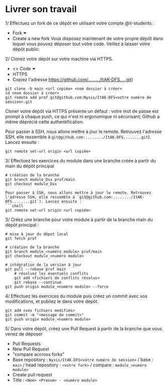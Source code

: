 # Livrer son travail

1/ Effectuez un fork de ce dépôt en utilisant votre compte @it-students :
- Fork ⏷
- Create a new fork
Vous disposez maintenant de votre propre dépôt dans lequel vous pouvez déposer tout votre code. Veillez à laisser votre dépôt public.

2/ Clonez votre dépôt sur votre machine via HTTPS.
- <> Code ⏷
- HTTPS
- Copiez l'adresse https://github.com/........./ItAK-DFS.....git)

```shell
git clone -b main <url copiée> <nom dossier à créer>
cd <nom dossier à créer>
git remote add prof git@github.com:Nyxis/ItAK-DFS<votre numéro de session>.git
```

Cloner votre dépôt via HTTPS présente un défaut : votre mot de passe est prompt à chaque push, ce qui n'est ni ergonomique ni sécurisant; Github a même déprécié cette authentification.

Pour passer à SSH, nous allons mettre à jour le remote. Retrouvez l'adresse SSH, elle ressemble à `git@github.com:......../ItAK-DFS........git`). Lancez ensuite :
```shell
git remote set-url origin <url copiée>
```

3/ Effectuez les exercices du module dans une branche créée à partir du main du dépôt principal
```shell
# création de la branche
git branch module_Dxx prof/main
git checkout module_Dxx

Pour passer à SSH, nous allons mettre à jour le remote. Retrouvez l'adresse SSH, elle ressemble à `git@github.com:......../ItAK-DFS........git`). Lancez ensuite :
```shell
git remote set-url origin <url copiée>
```

3/ Créez une branche pour votre module à partir de la branche main du dépôt principal :
```shell
# mise à jour du dépot local
git fetch prof

# création de la branche
git branch module_<numéro module> prof/main
git checkout module_<numéro module>

# intégration de la version à jour
git pull --rebase prof main
    # résolvez les éventuels conflits
    git add <fichiers de conflits résolus>
    git rebase --continue
git push origin module_<numéro module> --force
```

4/ Effectuez les exercices du module puis créez un commit avec vos modifications, et publiez le dans votre dépôt.
```shell
git add <vos fichiers modifiés>
git commit -m "<message de commit>"
git push origin module_<numéro module>
```

5/ Dans votre dépôt, créez une Pull Request à partir de la branche que vous venez de déposer
- Pull Requests
- New Pull Request
- "compare accross forks"
- Base repository : `Nyxis/ItAK-DFS<votre numéro de session>` / base : `main` / head repository : `<votre fork>` / compare : `module_<numéro module>`
- Create pull request
- Title : `<Nom> <Prenom> - <numéro module>`
